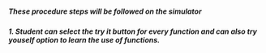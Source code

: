 ##### These procedure steps will be followed on the simulator

##### 1. Student can select the try it button for every function and can also try youself option to learn the use of functions.
